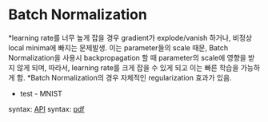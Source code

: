 # Batch Normalization
*learning rate를 너무 높게 잡을 경우 gradient가 explode/vanish 하거나, 비정상 local minima에 빠지는 문제발생. 이는 parameter들의 scale 때문, Batch Normalization을 사용시 backpropagation 할 때 parameter의 scale에 영향을 받지 않게 되며, 따라서, learning rate를 크게 잡을 수 있게 되고 이는 빠른 학습을 가능하게 함.
*Batch Normalization의 경우 자체적인 regularization 효과가 있음.
* test - MNIST

syntax: [API](https://www.tensorflow.org/api_docs/python/tf/layers/batch_normalization)
syntax: [pdf](https://arxiv.org/pdf/1502.03167.pdf)

